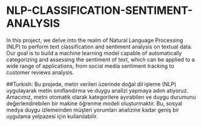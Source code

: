 # NLP-CLASSIFICATION-SENTIMENT-ANALYSIS
In this project, we delve into the realm of Natural Language Processing (NLP) to perform text classification and sentiment analysis on textual data. Our goal is to build a machine learning model capable of automatically categorizing and assessing the sentiment of text, which can be applied to a wide range of applications, from social media sentiment tracking to customer reviews analysis.

##Turkish:
Bu projede, metin verileri üzerinde doğal dil işleme (NLP) uygulayarak metin sınıflandırma ve duygu analizi yapmaya adım atıyoruz. Amacımız, metni otomatik olarak kategorilere ayırabilen ve duygu durumunu değerlendirebilen bir makine öğrenme modeli oluşturmaktır. Bu, sosyal medya duygu izlemeinden müşteri yorumları analizine kadar geniş bir uygulama yelpazesi için kullanılabilir.
